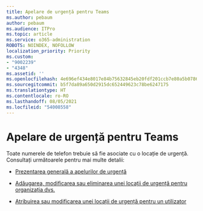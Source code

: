 ```yaml
---
title: Apelare de urgență pentru Teams
ms.author: pebaum
author: pebaum
ms.audience: ITPro
ms.topic: article
ms.service: o365-administration
ROBOTS: NOINDEX, NOFOLLOW
localization_priority: Priority
ms.custom:
- "9002239"
- "4348"
ms.assetid: ''
ms.openlocfilehash: 4e696ef434e8017e84b75632845eb20fdf201ccb7e80a5b07864b8848b891c69
ms.sourcegitcommit: b5f7da89a650d2915dc652449623c78be6247175
ms.translationtype: HT
ms.contentlocale: ro-RO
ms.lasthandoff: 08/05/2021
ms.locfileid: "54008558"
---
```

# <a name="teams-emergency-calling"></a>Apelare de urgență pentru Teams

Toate numerele de telefon trebuie să fie asociate cu o locație de urgență. Consultați următoarele pentru mai multe detalii:

- [Prezentarea generală a apelurilor de urgență](https://docs.microsoft.com/MicrosoftTeams/what-are-emergency-locations-addresses-and-call-routing)

- [Adăugarea, modificarea sau eliminarea unei locații de urgență pentru organizația dvs.](https://docs.microsoft.com/MicrosoftTeams/add-change-remove-emergency-location-organization)

- [Atribuirea sau modificarea unei locații de urgență pentru un utilizator](https://docs.microsoft.com/MicrosoftTeams/assign-change-emergency-location-user)
